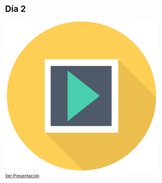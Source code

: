 # Día 2

![](../../.gitbook/assets/sem_icon_pres.png) [Ver Presentación](https://docs.google.com/presentation/d/e/2PACX-1vQgVOJ3_MJDs-mgsxY04n48c0ogbwDvCljP16xnnx6V1TtMnT2p0T5lb7KYP6AmzDcAwaIVB8l8sTj9/pub?start=false&loop=false&delayms=600000)


